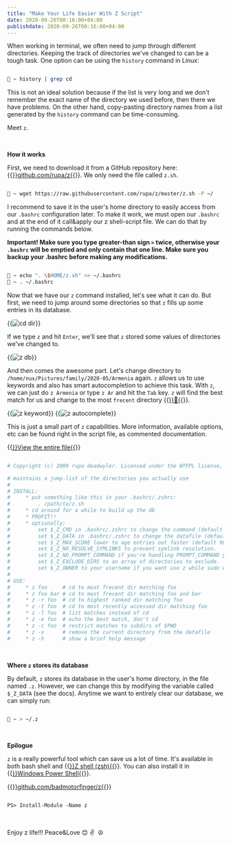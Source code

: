 ```yaml
---
title: "Make Your Life Easier With Z Script"
date: 2020-09-26T00:16:00+04:00
publishdate: 2020-09-26T00:16:00+04:00
---
```


When working in terminal, we often need to jump through different directories. Keeping the track of directories we've changed to can be a tough task. One option can be using the `history` command in Linux:

```bash

🚀 ~ history | grep cd

```

This is not an ideal solution because if the list is very long and we don't remember the exact name of the directory we used before, then there we have problems. On the other hand, copy-pasting directory names from a list generated by the `history` command can be time-consuming.

Meet `z`.

&nbsp;

**How it works**

First, we need to download it from a GitHub repository here: {{<a href="https://github.com/rupa/z" target="_blank" rel="noopener noreferrer">}}github.com/rupa/z{{</a>}}. We only need the file called `z.sh`.

```bash

🚀 ~ wget https://raw.githubusercontent.com/rupa/z/master/z.sh -P ~/

```

I recommend to save it in the user's home directory to easily access from our `.bashrc` configuration later. To make it work, we must open our `.bashrc` and at the end of it call&apply our z shell-script file. We can do that by running the commands below. 

**Important! Make sure you type greater-than sign `>` twice,  otherwise your `.bashrc` will be emptied and only contain that one line. Make sure you backup your .bashrc before making any modifications.** 

```bash

🚀 ~ echo ". \$HOME/z.sh" >> ~/.bashrc
🚀 ~ . ~/.bashrc

```

Now that we have our `z` command installed, let's see what it can do. But first, we need to jump around some directories so that `z` fills up some entries in its database. 

{{<img src="https://res.cloudinary.com/oorkan/image/upload/v1601061410/blog/img/topics/linux/make_your_life_easier_with_z_script/z-cd_dir_sv3frx.png" alt="cd dir" loading="lazy">}}

If we type `z` and hit `Enter`, we'll see that `z` stored some values of directories we've changed to.

{{<img src="https://res.cloudinary.com/oorkan/image/upload/v1601061722/blog/img/topics/linux/make_your_life_easier_with_z_script/z-db_lahxzy.png" alt="z db" loading="lazy">}}

And then comes the awesome part. Let's change directory to `/home/nux/Pictures/family/2020-05/Armenia` again. `z` allows us to use keywords and also has smart autocompletion to achieve this task. With `z`, we can just do `z Armenia` or type `z Ar` and hit the `Tab` key. `z` will find the best match for us and change to the most `frecent` directory  {{<a href="https://developer.mozilla.org/en-US/docs/Mozilla/Tech/Places/Frecency_algorithm" target="_blank" rel="noopener noreferrer">}}🔗{{</a>}}.

{{<img src="https://res.cloudinary.com/oorkan/image/upload/v1601061851/blog/img/topics/linux/make_your_life_easier_with_z_script/z-keyword_cdf8ie.png" alt="z keyword" loading="lazy">}} {{<img src="https://res.cloudinary.com/oorkan/image/upload/v1601061911/blog/img/topics/linux/make_your_life_easier_with_z_script/z-autocomplete_mdxy7e.png" alt="z autocomplete" loading="lazy">}}

This is just a small part of `z` capabilities. More information, available options, etc can be found right in the script file, as commented documentation.

{{<a href="https://raw.githubusercontent.com/rupa/z/master/z.sh" target="_blank" rel="noopener noreferrer">}}View the entire file{{</a>}}

```bash

# Copyright (c) 2009 rupa deadwyler. Licensed under the WTFPL license, Version 2

# maintains a jump-list of the directories you actually use
#
# INSTALL:
#     * put something like this in your .bashrc/.zshrc:
#         . /path/to/z.sh
#     * cd around for a while to build up the db
#     * PROFIT!!
#     * optionally:
#         set $_Z_CMD in .bashrc/.zshrc to change the command (default z).
#         set $_Z_DATA in .bashrc/.zshrc to change the datafile (default ~/.z).
#         set $_Z_MAX_SCORE lower to age entries out faster (default 9000).
#         set $_Z_NO_RESOLVE_SYMLINKS to prevent symlink resolution.
#         set $_Z_NO_PROMPT_COMMAND if you're handling PROMPT_COMMAND yourself.
#         set $_Z_EXCLUDE_DIRS to an array of directories to exclude.
#         set $_Z_OWNER to your username if you want use z while sudo with $HOME kept
#
# USE:
#     * z foo     # cd to most frecent dir matching foo
#     * z foo bar # cd to most frecent dir matching foo and bar
#     * z -r foo  # cd to highest ranked dir matching foo
#     * z -t foo  # cd to most recently accessed dir matching foo
#     * z -l foo  # list matches instead of cd
#     * z -e foo  # echo the best match, don't cd
#     * z -c foo  # restrict matches to subdirs of $PWD
#     * z -x      # remove the current directory from the datafile
#     * z -h      # show a brief help message

```

&nbsp;

**Where `z` stores its database**

By default, `z` stores its database in the user's home directory, in the file named `.z`. However, we can change this by modifying the variable called `$_Z_DATA` (see the docs). Anytime we want to entirely clear our database, we can simply run:

```bash

🚀 ~ > ~/.z

```

&nbsp;

**Epilogue**

`z` is a really powerful tool which can save us a lot of time. It's available in both bash shell and {{<a href="https://www.zsh.org/" target="_blank" rel="noopener noreferrer">}}Z shell (zsh){{</a>}}. You can also install it in {{<a href="https://docs.microsoft.com/en-us/windows-server/administration/windows-commands/powershell" target="_blank" rel="noopener noreferrer">}}Windows Power Shell{{</a>}}.

{{<a href="https://github.com/badmotorfinger/z" target="_blank" rel="noopener noreferrer">}}github.com/badmotorfinger/z{{</a>}}

```ps

PS> Install-Module -Name z

```

&nbsp;

Enjoy z life!!! Peace&Love 😊 ✌ ️ ☮️
